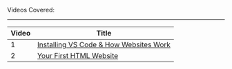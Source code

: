 Videos Covered:

---

| Video | Title                                                                                                                          |
| ----- | ------------------------------------------------------------------------------------------------------------------------------ |
| 1     | [Installing VS Code &amp; How Websites Work](https://www.youtube.com/watch?v=tVzUXW6siu0&list=PLu0W_9lII9agq5TrH9XLIKQvv0iaF2X3w) |
| 2     | [Your First HTML Website](https://www.youtube.com/watch?v=kJEsTjH5mVg&list=PLu0W_9lII9agq5TrH9XLIKQvv0iaF2X3w)                    |
